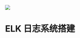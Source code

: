 [![](https://i.postimg.cc/WzXsh0MX/image.png)](https://github.com/wx-chevalier/Backend-Series)

# ELK 日志系统搭建
